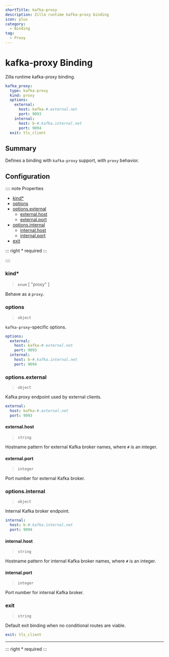 ```yaml
---
shortTitle: kafka-proxy 
description: Zilla runtime kafka-proxy binding
icon: plus
category:
  - Binding
tag:
  - Proxy
---
```


# kafka-proxy Binding

Zilla runtime kafka-proxy binding.

```yaml {2}
kafka_proxy:
  type: kafka-proxy
  kind: proxy
  options:
    external:
      host: kafka-#.external.net
      port: 9093
    internal:
      host: b-#.kafka.internal.net
      port: 9094
  exit: tls_client
```

## Summary

Defines a binding with `kafka-proxy`  support, with `proxy` behavior.

## Configuration

:::: note Properties

- [kind\*](#kind)
- [options](#options)
- [options.external](#options-external)
  - [external.host](#external-host)
  - [external.port](#external-port)
- [options.internal](#options-internal)
  - [internal.host](#internal-host)
  - [internal.port](#internal-port)
- [exit](#exit)

::: right
\* required
:::

::::

### kind\*

> `enum` [ "proxy" ]

Behave as a `proxy`.

### options

> `object`

`kafka-proxy`-specific options.

```yaml
options:
  external:
    host: kafka-#.external.net
    port: 9093
  internal:
    host: b-#.kafka.internal.net
    port: 9094
```

### options.external

> `object`

Kafka proxy endpoint used by external clients.

```yaml
external:
  host: kafka-#.external.net
  port: 9093
```

#### external.host

> `string`

Hostname pattern for external Kafka broker names, where `#` is an integer.

#### external.port

> `integer`

Port number for external Kafka broker.

### options.internal

> `object`

Internal Kafka broker endpoint.

```yaml
internal:
  host: b-#.kafka.internal.net
  port: 9094
```

#### internal.host

> `string`

Hostname pattern for internal Kafka broker names, where `#` is an integer.

#### internal.port

> `integer`

Port number for internal Kafka broker.

### exit

> `string`

Default exit binding when no conditional routes are viable.

```yaml
exit: tls_client
```

---

::: right
\* required
:::
